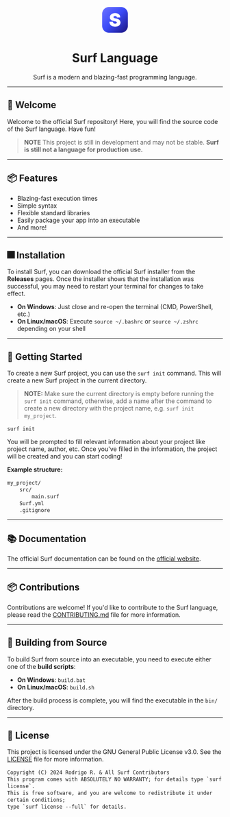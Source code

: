 <div align="center">
    <img src="assets/logo.png" height="60" width="60">
    <h1>Surf Language</h1>
    Surf is a modern and blazing-fast programming language.
</div>

---

## 👋 Welcome

Welcome to the official Surf repository! Here, you will find the source code of the Surf language. Have fun!

> **NOTE**
> This project is still in development and may not be stable.
> **Surf is still not a language for production use.**

---

## 📦 Features

- Blazing-fast execution times
- Simple syntax
- Flexible standard libraries
- Easily package your app into an executable
- And more!

---

## 🎆 Installation

To install Surf, you can download the official Surf installer from the **Releases** pages.
Once the installer shows that the installation was successful, you may need to restart your terminal for changes to take effect.

- **On Windows**: Just close and re-open the terminal (CMD, PowerShell, etc.)
- **On Linux/macOS**: Execute `source ~/.bashrc` or `source ~/.zshrc` depending on your shell

---

## 🚀 Getting Started

To create a new Surf project, you can use the `surf init` command. This will create a new Surf project in the current directory.

> **NOTE:** Make sure the current directory is empty before running the `surf init` command, otherwise, add a name after the command to create a new directory with the project name, e.g. `surf init my_project`.

```shell
surf init
```

You will be prompted to fill relevant information about your project like project name, author, etc.
Once you've filled in the information, the project will be created and you can start coding!

**Example structure:**

```
my_project/
    src/
        main.surf
    Surf.yml
    .gitignore
```

---

## 📚 Documentation

The official Surf documentation can be found on the [official website](https://rodri-r-z.github.io/surf/docs).

---

## 📦 Contributions

Contributions are welcome! If you'd like to contribute to the Surf language, please read the [CONTRIBUTING.md](CONTRIBUTING.md) file for more information.

---

## 🎲 Building from Source

To build Surf from source into an executable, you need to execute either one of the **build scripts**:

- **On Windows**: `build.bat`
- **On Linux/macOS**: `build.sh`

After the build process is complete, you will find the executable in the `bin/` directory.

---

## 📝 License

This project is licensed under the GNU General Public License v3.0. See the [LICENSE](LICENSE) file for more information.

```
Copyright (C) 2024 Rodrigo R. & All Surf Contributors
This program comes with ABSOLUTELY NO WARRANTY; for details type `surf license`.
This is free software, and you are welcome to redistribute it under certain conditions;
type `surf license --full` for details.
```